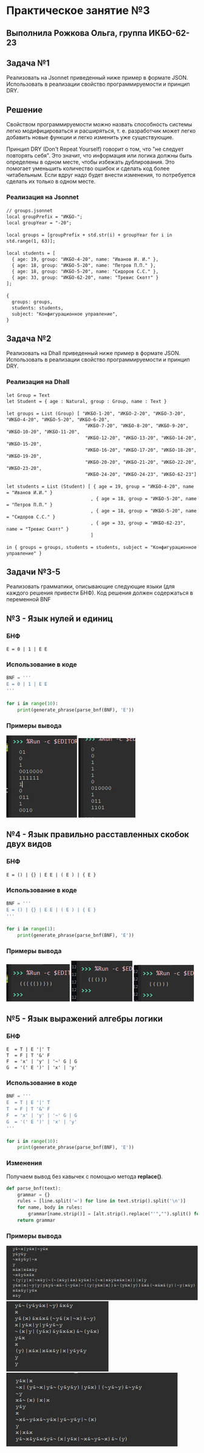 # Практическое занятие №3
Выполнила **Рожкова Ольга**, группа **ИКБО-62-23** 
---
## Задача №1
Реализовать на Jsonnet приведенный ниже пример в формате JSON. Использовать в реализации свойство программируемости и принцип DRY.

## Решение

Свойством программируемости можно назвать способность системы легко модифицироваться и расширяться, т. е. разработчик может легко добавить новые функции и легко изменить уже существующие.

Принцип DRY (Don't Repeat Yourself) говорит о том, что "не следует повторять себя". Это значит, что информация или логика должны быть определены в одном месте, чтобы избежать дублирования. Это помогает уменьшить количество ошибок и сделать код более читабельным. Если вдруг надо будет внести изменения, то потребуется сделать их только в одном месте.

### Реализация на Jsonnet
```Jsonnet
// groups.jsonnet
local groupPrefix = "ИКБО-";
local groupYear = "-20";

local groups = [groupPrefix + std.str(i) + groupYear for i in std.range(1, 63)];

local students = [
  { age: 19, group: "ИКБО-4-20", name: "Иванов И. И." },
  { age: 18, group: "ИКБО-5-20", name: "Петров П.П." },
  { age: 18, group: "ИКБО-5-20", name: "Сидоров С.С." },
  { age: 33, group: "ИКБО-62-20", name: "Тревис Скотт" }
];

{
  groups: groups,
  students: students,
  subject: "Конфигурационное управление",
}

```


## Задача №2
Реализовать на Dhall приведенный ниже пример в формате JSON. Использовать в реализации свойство программируемости и принцип DRY.

### Реализация на Dhall
```Dhall
let Group = Text
let Student = { age : Natural, group : Group, name : Text }

let groups = List (Group) [ "ИКБО-1-20", "ИКБО-2-20", "ИКБО-3-20", "ИКБО-4-20", "ИКБО-5-20", "ИКБО-6-20", 
                             "ИКБО-7-20", "ИКБО-8-20", "ИКБО-9-20", "ИКБО-10-20", "ИКБО-11-20", 
                             "ИКБО-12-20", "ИКБО-13-20", "ИКБО-14-20", "ИКБО-15-20", 
                             "ИКБО-16-20", "ИКБО-17-20", "ИКБО-18-20", "ИКБО-19-20", 
                             "ИКБО-20-20", "ИКБО-21-20", "ИКБО-22-20", "ИКБО-23-20", 
                             "ИКБО-24-20", "ИКБО-24-23", "ИКБО-62-23"]

let students = List (Student) [ { age = 19, group = "ИКБО-4-20", name = "Иванов И.И." }
                               , { age = 18, group = "ИКБО-5-20", name = "Петров П.П." }
                               , { age = 18, group = "ИКБО-5-20", name = "Сидоров С.С." }
                               , { age = 33, group = "ИКБО-62-23", name = "Тревис Скотт" }
                               ]

in { groups = groups, students = students, subject = "Конфигурационное управление" }

```

## Задачи №3-5
Реализовать грамматики, описывающие следующие языки (для каждого решения привести БНФ). Код решения должен содержаться в переменной BNF

## №3 - Язык нулей и единиц

### БНФ
```
E = 0 | 1 | E E
```

### Использование в коде

```Python
BNF = '''
E = 0 | 1 | E E
'''

for i in range(10):
    print(generate_phrase(parse_bnf(BNF), 'E'))
```
### Примеры вывода
![image](https://github.com/guezwhozbak/configuration-upravlation/blob/main/practice3/3-1.jpg) ![image](https://github.com/guezwhozbak/configuration-upravlation/blob/main/practice3/3-2.jpg)

## №4 - Язык правильно расставленных скобок двух видов

### БНФ
```
E = () | {} | E E | ( E ) | { E }
```

### Использование в коде

```Python
BNF = '''
E = () | {} | E E | ( E ) | { E }
'''

for i in range(1):
    print(generate_phrase(parse_bnf(BNF), 'E'))
```
### Примеры вывода
![image](https://github.com/guezwhozbak/configuration-upravlation/blob/main/practice3/3-3.jpg) ![image](https://github.com/guezwhozbak/configuration-upravlation/blob/main/practice3/3-4.jpg) ![image](https://github.com/guezwhozbak/configuration-upravlation/blob/main/practice3/3-5.jpg)

## №5 - Язык выражений алгебры логики

### БНФ
```
E  = T | E '|' T                   
T  = F | T '&' F                   
F  = 'x' | 'y' | '~' G | G         
G  = '(' E ')' | 'x' | 'y'
```

### Использование в коде

```Python
BNF = '''
E  = T | E '|' T                   
T  = F | T '&' F                   
F  = 'x' | 'y' | '~' G | G         
G  = '(' E ')' | 'x' | 'y' 
'''

for i in range(10):
    print(generate_phrase(parse_bnf(BNF), 'E'))
```


### Изменения

Получаем вывод без кавычек с помощью метода **replace()**.

```Python
def parse_bnf(text):
    grammar = {}
    rules = [line.split('=') for line in text.strip().split('\n')]
    for name, body in rules:
        grammar[name.strip()] = [alt.strip().replace("'","").split() for alt in body.split(' | ')]
    return grammar
```

### Примеры вывода
![image](https://github.com/guezwhozbak/configuration-upravlation/blob/main/practice3/3-6.jpg) ![image](https://github.com/guezwhozbak/configuration-upravlation/blob/main/practice3/3-7.jpg) ![image](https://github.com/guezwhozbak/configuration-upravlation/blob/main/practice3/3-8.jpg)



